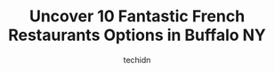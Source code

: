 ---
layout: ampstory
image: https://i0.wp.com/www.depkes.org/wp-content/uploads/2023/06/french-restaurants-0-in-buffalo-ny-1685786357.jpeg?resize=640,853
author: techidn
featured: false
description: Discover the impressive array of French Restaurants options in Buffalo NY, where you can find 10 of the largest French Restaurants establishments in the area. From renowned classics to hidde
title: Uncover 10 Fantastic French Restaurants Options in Buffalo NY
cover:
   title: Uncover 10 Fantastic French Restaurants Options in Buffalo NY
   subtitle: Rickpate
   background: https://www.depkes.org/wp-content/uploads/2023/06/french-restaurants-0-in-buffalo-ny-1685786357.jpeg

pages: 
 - layout: thirds
   top: <h1>#1 Vice Restaurant</h1>
   bottom: "<p>We like the modern decor of the restaurant but like its spaciousness even more. There is a game set out for customers to play (although we didnt play).The food was </p>"
   background: https://www.depkes.org/wp-content/uploads/2023/06/french-restaurants-1-in-buffalo-ny-1685786358.jpeg
   backgroundblur: true
 - layout: thirds
   top: <h1>#2 Mothers Restaurant</h1>
   bottom: "<p>I loved thid place. I was looking for a restaurant who serves duck and here it is in buffalo.I took my girl friend for dinner and she loved the food.Service was great.Lov</p>"
   background: https://www.depkes.org/wp-content/uploads/2023/06/french-restaurants-2-in-buffalo-ny-1685786358.jpeg
   cta:
      link: https://www.depkes.org/blog/uncover-10-fantastic-french-restaurants-options-in-buffalo-ny/
      text: Uncover 10 Fantastic French Restaurants Options in Buffalo NY
 - layout: thirds
   top: <h1>#3 Toutant</h1>
   bottom: "<p>437 Ellicott St, Buffalo, NY 14203, United States</p>"
   background: https://www.depkes.org/wp-content/uploads/2023/06/french-restaurants-3-in-buffalo-ny-1685786359.jpeg
   cta:
      link: https://www.depkes.org/blog/uncover-10-fantastic-french-restaurants-options-in-buffalo-ny/
      text: Uncover 10 Fantastic French Restaurants Options in Buffalo NY
 - layout: thirds
   top: <h1>#4 The Left Bank</h1>
   bottom: "<p>511 Rhode Island St, Buffalo, NY 14213, United States</p>"
   background: https://images.unsplash.com/photo-1533998839656-76f5e4b2bccb?ixlib=rb-4.0.3&ixid=MnwxMjA3fDB8MHxwaG90by1wYWdlfHx8fGVufDB8fHx8&auto=format&fit=crop&w=640&h=853&q=80
   cta:
      link: https://www.depkes.org/blog/uncover-10-fantastic-french-restaurants-options-in-buffalo-ny/
      text: Uncover 10 Fantastic French Restaurants Options in Buffalo NY
 - layout: thirds
   top: <h1>#5 Eggsperience Vasilis Main Street</h1>
   bottom: "<p>1526 Main St, Buffalo, NY 14209, United States</p>"
   background: https://images.unsplash.com/photo-1489694553447-4c9339da310d?ixlib=rb-4.0.3&ixid=MnwxMjA3fDB8MHxwaG90by1wYWdlfHx8fGVufDB8fHx8&auto=format&fit=crop&w=640&h=853&q=80
   cta:
      link: https://www.depkes.org/blog/uncover-10-fantastic-french-restaurants-options-in-buffalo-ny/
      text: Uncover 10 Fantastic French Restaurants Options in Buffalo NY
 - layout: thirds
   top: <h1>#6 Bacchus Wine Bar & Restaurant</h1>
   bottom: "<p>56 W Chippewa St, Buffalo, NY 14202, United States</p>"
   background: https://images.unsplash.com/photo-1547366785-564103df7e13?ixlib=rb-4.0.3&ixid=MnwxMjA3fDB8MHxwaG90by1wYWdlfHx8fGVufDB8fHx8&auto=format&fit=crop&w=640&h=853&q=80
   cta:
      link: https://www.depkes.org/blog/uncover-10-fantastic-french-restaurants-options-in-buffalo-ny/
      text: Uncover 10 Fantastic French Restaurants Options in Buffalo NY
 - layout: thirds
   top: <h1>#7 Websters Bistro & Bar</h1>
   bottom: "<p>102 Webster St, North Tonawanda, NY 14120, United States</p>"
   background: https://images.unsplash.com/photo-1534312527009-56c7016453e6?ixlib=rb-4.0.3&ixid=MnwxMjA3fDB8MHxwaG90by1wYWdlfHx8fGVufDB8fHx8&auto=format&fit=crop&w=640&h=853&q=80
   cta:
      link: https://www.depkes.org/blog/uncover-10-fantastic-french-restaurants-options-in-buffalo-ny/
      text: Uncover 10 Fantastic French Restaurants Options in Buffalo NY
 - layout: thirds
   middle: Continue reading...
   background: https://images.unsplash.com/photo-1549241520-425e3dfc01cb?ixlib=rb-4.0.3&ixid=MnwxMjA3fDB8MHxwaG90by1wYWdlfHx8fGVufDB8fHx8&auto=format&fit=crop&w=640&h=853&q=80
   cta:
      link: https://www.depkes.org/blog/uncover-10-fantastic-french-restaurants-options-in-buffalo-ny/
      text: Uncover 10 Fantastic French Restaurants Options in Buffalo NY
      
---